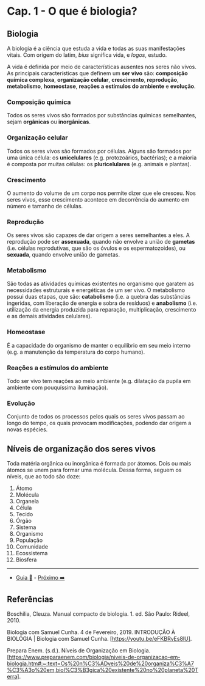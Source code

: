 # Cap. 1 - O que é biologia?

## Biologia

A biologia é a ciência que estuda a vida e todas as suas manifestações vitais. Com origem do latim, _bius_ significa vida, e _logos_, estudo.

A vida é definida por meio de características ausentes nos seres não vivos. As principais características que definem um **ser vivo** são: **composição química complexa**, **organização celular**, **crescimento**, **reprodução**, **metabolismo**, **homeostase**, **reações a estímulos do ambiente** e **evolução**.

### Composição química

Todos os seres vivos são formados por substâncias químicas semelhantes, sejam **orgânicas** ou **inorgânicas**.

### Organização celular

Todos os seres vivos são formados por células. Alguns são formados por uma única célula: os **unicelulares** (e.g. protozoários, bactérias); e a maioria é composta por muitas células: os **pluricelulares** (e.g. animais e plantas).

### Crescimento

O aumento do volume de um corpo nos permite dizer que ele cresceu. Nos seres vivos, esse crescimento acontece em decorrência do aumento em número e tamanho de células.

### Reprodução

Os seres vivos são capazes de dar origem a seres semelhantes a eles. A reprodução pode ser **assexuada**, quando não envolve a união de **gametas** (i.e. células reprodutivas, que são os óvulos e os espermatozoides), ou **sexuada**, quando envolve união de gametas.

### Metabolismo

São todas as atividades químicas existentes no organismo que garatem as necessidades estruturais e energéticas de um ser vivo. O metabolismo possui duas etapas, que são: **catabolismo** (i.e. a quebra das substâncias ingeridas, com liberação de energia e sobra de resíduos) e **anabolismo** (i.e. utilização da energia produzida para reparação, multiplicação, crescimento e as demais atividades celulares).

### Homeostase

É a capacidade do organismo de manter o equilíbrio em seu meio interno (e.g. a manutenção da temperatura do corpo humano).

### Reações a estímulos do ambiente

Todo ser vivo tem reações ao meio ambiente (e.g. dilatação da pupila em ambiente com pouquíssima iluminação).

### Evolução

Conjunto de todos os processos pelos quais os seres vivos passam ao longo do tempo, os quais provocam modificações, podendo dar origem a novas espécies.

## Níveis de organização dos seres vivos

Toda matéria orgânica ou inorgânica é formada por átomos. Dois ou mais átomos se unem para formar uma molécula. Dessa forma, seguem os níveis, que ao todo são doze:

1. Átomo
2. Molécula
3. Organela
4. Célula
5. Tecido
6. Órgão
7. Sistema
8. Organismo
9. População
10. Comunidade
11. Ecossistema
12. Biosfera

---

- [Guia 📝](../guia-de-biologia.md) - [Próximo ➡️](2-origem-da-vida.md)

## Referências

Boschilia, Cleuza. Manual compacto de biologia. 1. ed. São Paulo: Rideel, 2010.

Biologia com Samuel Cunha. 4 de Fevereiro, 2019. INTRODUÇÃO À BIOLOGIA | Biologia com Samuel Cunha. [https://youtu.be/eFKBRvEs8lU].

Prepara Enem. (s.d.). Níveis de Organização em Biologia. [https://www.preparaenem.com/biologia/niveis-de-organizacao-em-biologia.htm#:~:text=Os%20n%C3%ADveis%20de%20organiza%C3%A7%C3%A3o%20em,biol%C3%B3gica%20existente%20no%20planeta%20Terra].
